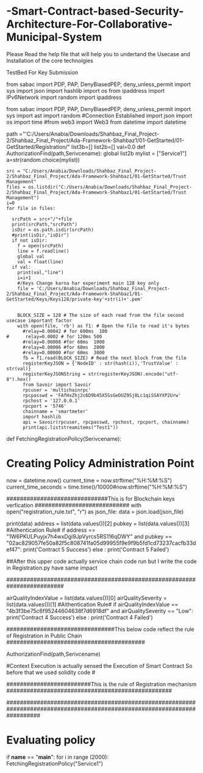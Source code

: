 # -Smart-Contract-based-Security-Architecture-For-Collaborative-Municipal-System
Please Read the help file that will help you to undertand the Usecase and Installation of the core technolgies 

TestBed For Key Submission 

from sabac import PDP, PAP, DenyBiasedPEP, deny_unless_permit
import sys
import json
import hashlib
import os
from ipaddress import IPv6Network
import random
import ipaddress

from sabac import PDP, PAP, DenyBiasedPEP, deny_unless_permit
import sys
import ast
import random 
#Connection Established 
import json
import os
import time
#from web3 import Web3
from datetime import datetime


path ="'C:/Users/Anabia/Downloads/Shahbaz_Final_Project-2/Shahbaz_Final_Project/Ada-Framework-Shahbaz1/01-GetStarted/01-GetStarted/Registration/"
list3b=[]
list2b=[]
val=0.0
def AuthorizationFind(path,Serivcename):
    global list2b
    mylist = ["Service1"] 
    a=str(random.choice(mylist))   
    
    
    src = "C:/Users/Anabia/Downloads/Shahbaz_Final_Project-2/Shahbaz_Final_Project/Ada-Framework-Shahbaz1/01-GetStarted/Trust Management"
    files = os.listdir("C:/Users/Anabia/Downloads/Shahbaz_Final_Project-2/Shahbaz_Final_Project/Ada-Framework-Shahbaz1/01-GetStarted/Trust Management")
    i=0
    for file in files:
      
      srcPath = src+"/"+file
      print(srcPath,"srcPath")
      isDir = os.path.isdir(srcPath)
      #print(isDir,"isDir")
      if not isDir:
        f = open(srcPath)
        line = f.readline()
        global val
        val = float(line)
      if val:
        print(val,"line") 
        i=i+1 
        #/Keys Change karna har experiment main 128 key only
        file = 'C:/Users/Anabia/Downloads/Shahbaz_Final_Project-2/Shahbaz_Final_Project/Ada-Framework-Shahbaz1/01-GetStarted/Keys/Keys128/private-key'+str(i)+'.pem'

 
        BLOCK_SIZE = 128 # The size of each read from the file second usecase important factor 
        with open(file, 'rb') as f1: # Open the file to read it's bytes
          #relay=0.00042 # for 600ms  100
    #      relay=0.0002 # for 120ms 500
          #relay=0.00008 #for 60ms  1000
          #relay=0.00006 #for 60ms  2000
          #relay=0.00000 #for 60ms  3000
          fb = f1.read(BLOCK_SIZE) # Read the next block from the file
          registerKeyJSON = {'NodeID' : str(hash(i)),'TrustValue' :  str(val)}  	
          registerKeyJSONString = str(registerKeyJSON).encode("utf-8").hex()
          from Savoir import Savoir
          rpcuser = 'multichainrpc'
          rpcpasswd = 'FAfHxZhj2c6D9b45X5SsGeDUZ9Sj8Lc1qiSSAYXP2Urw'
          rpchost = '127.0.0.1'
          rpcport = '5746'
          chainname = 'smartmeter'
          import hashlib
          api = Savoir(rpcuser, rpcpasswd, rpchost, rpcport, chainname)
          print(api.liststreamitems("Test1"))
       
    
        
    
          
   

 





def FetchingRegistrationPolicy(Serivcename):
# Creating Policy Administration Point
 now = datetime.now()
 current_time = now.strftime("%H:%M:%S")  
 current_time_seconds = time.time()/10000#now.strftime("%H:%M:%S")      
   

##############################This is for Blockchain keys verfication ############################
 with open("registration_rule.txt", "r") as json_file:
     data = json.load(json_file)
    
 print(data)
 address = list(data.values())[2]
 pubkey = list(data.values())[3]
#Aithentication Rule#
 if address == "1W6PKULPuyjx7h4wxDgi9JpVyrcs5RS116qDWY" and pubkey == "02ac829057fe50a82f5c808741fa05d99955f9e9f9b5fd1cd73237cacfb33def47":
    	print('Contract 5 Success')
 else : 
        print('Contract 5 Failed')
        
 ##After this upper code actually service chain code run but I write the code in Registration.py have same impact 
         
#########################################################################
 
 airQualityIndexValue = list(data.values())[0]
 airQualitySeverity = list(data.values())[1]
#Aithentication Rule#
 if airQualityIndexValue == "4b3f3be75c6f95244604638f7d6918df" and airQualitySeverity == "Low":
 	print('Contract 4 Success')
 else : 
        print('Contract 4 Failed')

################################This below code reflect the rule of Registration in Public Chain #########################################
 
 AuthorizationFind(path,Serivcename)

 



#Context Execution is actually sensed the Execution of Smart Contract So before that we used solidity code #

#########################This is the rule of Registration mechanism #################################################
 
##########################################################################################################################
# Evaluating policy
 

 
if __name__ == "__main__":
 for i in range (2000):
  FetchingRegistrationPolicy("Service1")
 
